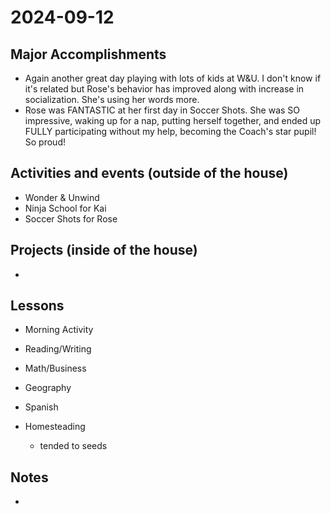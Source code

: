 # 2024-09-12

## Major Accomplishments

*  Again another great day playing with lots of kids at W&U. I don't know if it's related but Rose's behavior has improved along with increase in socialization. She's using her words more.
*  Rose was FANTASTIC at her first day in Soccer Shots. She was SO impressive, waking up for a nap, putting herself together, and ended up FULLY participating without my help, becoming the Coach's star pupil! So proud!

## Activities and events (outside of the house)
* Wonder & Unwind
* Ninja School for Kai
* Soccer Shots for Rose


## Projects (inside of the house)
* 


## Lessons
* Morning Activity
  
* Reading/Writing
  
* Math/Business

* Geography

* Spanish

* Homesteading
    * tended to seeds

## Notes
* 





